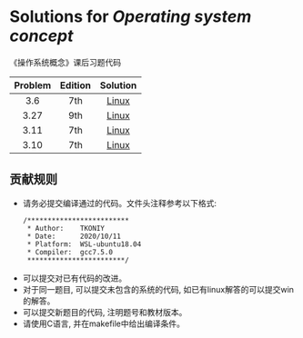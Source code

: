 #  Solutions for *Operating system concept*
《操作系统概念》课后习题代码

| Problem | Edition |            Solution            |
|:-------:|:-------:|:------------------------------:|
|   3.6   |   7th   |    [Linux](./src/3_6_fib.c)    |
|  3.27   |   9th   | [Linux](./src/3_27_filecopy.c) |
|  3.11   |   7th   |  [Linux](./src/3_11_shm_ds.c)  |
|  3.10   |   7th   | [Linux](./src/3_10_fib_shm.c)  |

## 贡献规则
* 请务必提交编译通过的代码。文件头注释参考以下格式:
    ```
    /*************************
     * Author:    TKONIY
     * Date:      2020/10/11
     * Platform:  WSL-ubuntu18.04
     * Compiler:  gcc7.5.0
     ************************/ 
    ```
* 可以提交对已有代码的改进。
* 对于同一题目, 可以提交未包含的系统的代码, 如已有linux解答的可以提交win的解答。
* 可以提交新题目的代码, 注明题号和教材版本。
* 请使用C语言, 并在makefile中给出编译条件。
